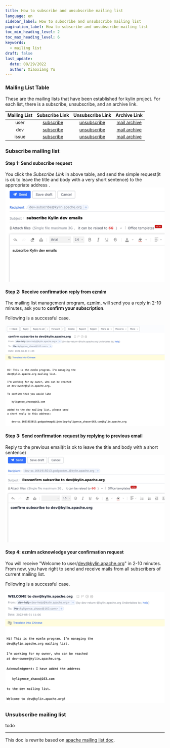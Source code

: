 ```yaml
---
title: How to subscribe and unsubscribe mailing list
language: en
sidebar_label: How to subscribe and unsubscribe mailing list
pagination_label: How to subscribe and unsubscribe mailing list
toc_min_heading_level: 2
toc_max_heading_level: 6
keywords:
  - mailing list
draft: false
last_update:
  date: 08/29/2022
  author: Xiaoxiang Yu
---
```


### Mailing List Table
These are the mailing lists that have been established for kylin project. For each list, there is a subscribe, unsubscribe, and an archive link.

| Mailing List |                    Subscribe Link                    |                     Unsubscribe Link                     |                               Archive Link                                |
|:------------:|:----------------------------------------------------:|:--------------------------------------------------------:|:-------------------------------------------------------------------------:|
|     user     | [subscribe](mailto:user-subscribe@kylin.apache.org)  | [unsubscribe](mailto:user-unsubscribe@kylin.apache.org)  | [mail archive](https://lists.apache.org/list.html?user@kylin.apache.org)  |
|     dev      |  [subscribe](mailto:dev-subscribe@kylin.apache.org)  |  [unsubscribe](mailto:dev-unsubscribe@kylin.apache.org)  |  [mail archive](https://lists.apache.org/list.html?dev@kylin.apache.org)  |
|    issue     | [subscribe](mailto:issue-subscribe@kylin.apache.org) | [unsubscribe](mailto:issue-unsubscribe@kylin.apache.org) | [mail archive](https://lists.apache.org/list.html?issue@kylin.apache.org) |


### <span id="mailing_list">Subscribe mailing list</span>

#### Step 1: Send subscribe request
You click the _Subscribe Link_ in above table, and send the simple request(it is ok to leave the title and body with a very short sentence) to the appropriate address .
![](images/subscribe_mailing_list_1.jpg)

#### Step 2: Receive confirmation reply from ezmlm
The mailing list management program, [ezmlm](http://untroubled.org/ezmlm/), will send you a reply in 2-10 minutes, ask you to **confirm your subscription**.

Following is a successful case.

![](images/subscribe_mailing_list_2.jpg)

#### Step 3: Send confirmation request by replying to previous email
Reply to the previous email(it is ok to leave the title and body with a short sentence)
![](images/subscribe_mailing_list_3.jpg)

#### Step 4: ezmlm acknowledge your confirmation request
You will receive "Welcome to user/dev@kylin.apache.org" in 2-10 minutes. From now, you have right to send and receive mails from all subscribers of current mailing list.

Following is a successful case.

![](images/subscribe_mailing_list_4.jpg)


### <span id="unsubscribe_mailing_list">Unsubscribe mailing list</span>
todo

----

This doc is rewrite based on [apache mailing list doc](https://www.apache.org/foundation/mailinglists.html#subscribing).